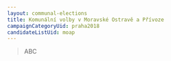 ```yaml
---
layout: communal-elections
title: Komunální volby v Moravské Ostravě a Přívoze
campaignCategoryUid: praha2018
candidateListUid: moap
---
```



> ABC

